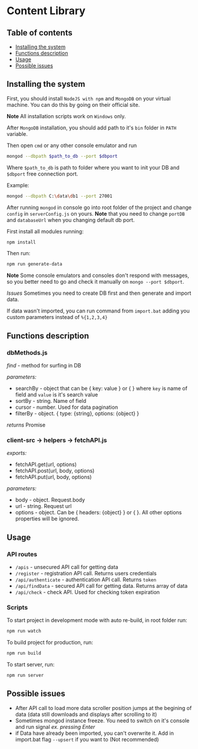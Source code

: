 # Content Library


## Table of contents
- [Installing the system](#installing-the-system)
- [Functions description](#functions-description)
- [Usage](#usage)
- [Possible issues](#possible-issues)

## Installing the system


First, you should install `NodeJS with npm` and  `MongoDB` on your virtual machine.
You can do this by going on their official site.

**Note** All installation scripts work on `Windows` only.

After `MongoDB` installation, you should add path to it's `bin` folder in `PATH` variable.

Then open `cmd` or any other console emulator and run 

 ```bash
mongod --dbpath $path_to_db --port $dbport
 ```
Where `$path_to_db` is path to folder where you want to init your DB and `$dbport` 
free connection port.
 
 Example:
 ```bash
mongod --dbpath C:\data\db1 --port 27001
 ```

After running `mongod` in console go into root folder of the project and change `config`
in `serverConfig.js` on yours. **Note** that you need to change `portDB` and `databaseUrl`
 when you changing default db port.
 
 First install all modules running: 
 ```bash
npm install
 ``` 
 
 Then run:
 ```bash
npm run generate-data
 ```
**Note** Some console emulators and consoles don't respond with messages,
so you better need to go and check it manually on `mongo --port $dbport`.

*Issues* Sometimes you need to create DB first and then generate and import data.
 
 If data wasn't imported, you can run command from `import.bat` adding you custom 
 parameters instead of `%{1,2,3,4}`


## Functions description

### dbMethods.js

*find* - method for surfing in DB 

*parameters:* 
- searchBy - object that can be { key: value } or { } where `key` is name of field and `value` is it's search value
- sortBy - string. Name of field
- cursor - number. Used for data pagination
- filterBy - object. { type: {string}, options: {object} }

*returns* Promise

### client-src -> helpers -> fetchAPI.js

*exports:*

- fetchAPI.get(url, options) 
- fetchAPI.post(url, body, options)
- fetchAPI.put(url, body, options)

*parameters:*
- body - object. Request.body
- url - string. Request url
- options - object. Can be { headers: {object} } or { }.
All other options properties will be ignored.

## Usage

### API routes
- `/apis` - unsecured API call for getting data
- `/register` - registration API call. Returns users credentials
- `/api/authenticate` - authentication API call. Returns `token`
- `/api/findData` - secured API call for getting data. Returns array of data
- `/api/check` - check API. Used for checking token expiration

### Scripts
To start project in development mode with auto re-build, in root folder run: 
 ```bash
npm run watch
 ```
 To build project for production, run: 
 ```bash
npm run build
 ```
  To start server, run: 
  ```bash
 npm run server
  ```
  
 ## Possible issues
 - After API call to load more data scroller position jumps at the begining of data (data still downloads and displays after scrolling to it)
 - Sometimes mongod instance freeze. You need to switch on it's console and run signal *ex. pressing Enter*
 - if Data have already been imported, you can't overwrite it. 
 Add in import.bat flag `--upsert` if you want to (Not recommended)